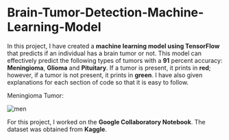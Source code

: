 # Brain-Tumor-Detection-Machine-Learning-Model

In this project, I have created a **machine learning model using TensorFlow** that predicts if an individual has a brain tumor or not.  This model can effectively predict the following types of tumors with a **91** percent accuracy: **Meningioma**, **Glioma** and **Pituitary**. If a tumor is present, it prints in **red**; however, if a tumor is not present, it prints in **green**. I have also given explanations for each section of code so that it is easy to follow. 

Meningioma Tumor:

![men](https://user-images.githubusercontent.com/70234008/156142090-43cdb3b5-f30e-4b71-affb-f5773c3579d4.jpg)




For this project, I worked on the **Google Collaboratory Notebook**. The dataset was obtained from **Kaggle**. 

